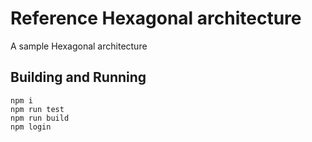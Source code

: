 # Reference Hexagonal architecture

A sample Hexagonal architecture

## Building and Running

    npm i
    npm run test
    npm run build
    npm login
